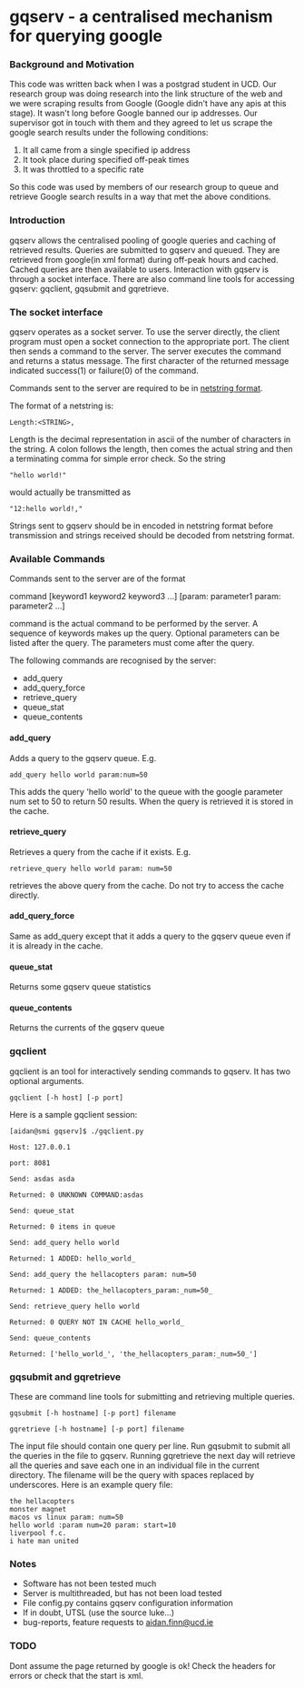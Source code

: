 # gqserv - a centralised mechanism for querying google

### Background and Motivation

This code was written back when I was a postgrad student in UCD. 
Our research group was doing research into the link structure of the web and we were scraping results from Google (Google didn't have any apis at this stage). It wasn't long before Google banned our ip addresses. Our supervisor got in touch with them and they agreed to let us scrape the google search results under the following conditions:
1. It all came from a single specified ip address
2. It took place during specified off-peak times
3. It was throttled to a specific rate

So this code was used by members of our research group to queue and retrieve Google search results in a way that met the above conditions.

### Introduction

gqserv allows the centralised pooling of google queries 
and caching of retrieved results. Queries are submitted 
to gqserv and queued. They are retrieved from google(in 
xml format) during off-peak hours and cached. Cached 
queries are then available to users. Interaction with 
gqserv is through a socket interface. There are also 
command line tools for accessing gqserv: gqclient, 
gqsubmit and gqretrieve.

### The socket interface

gqserv operates as a socket server. To use the server 
directly, the client program must open a socket 
connection to the appropriate port. The client then 
sends a command to the server. The server executes the 
command and returns a status message. The first 
character of the returned message indicated success(1) 
or failure(0) of the command.

Commands sent to the server are required to be in 
[netstring format](http://cr.yp.to/proto/netstrings.txt).

The format of a netstring is:

    Length:<STRING>,

Length is the decimal representation in ascii of the 
number of characters in the string. A colon follows the 
length, then comes the actual string and then a 
terminating comma for simple error check. So the string 

    "hello world!"

would actually be transmitted as

    "12:hello world!,"

Strings sent to gqserv should be in encoded in 
netstring format before transmission and strings 
received should be decoded from netstring format.

### Available Commands

Commands sent to the server are of the format

command [keyword1 keyword2 keyword3 ...] [param: 
parameter1 param: parameter2 ...]

command is the actual command to be performed by the 
server. A sequence of keywords makes up the query. 
Optional parameters can be listed after the query. The 
parameters must come after the query.

The following commands are recognised by the server:

* add_query
* add_query_force
* retrieve_query
* queue_stat
* queue_contents

#### add_query

Adds a query to the gqserv queue. E.g.

    add_query hello world param:num=50

This adds the query 'hello world' to the queue with the 
google parameter num set to 50 to return 50 results. 
When the query is retrieved it is stored in the cache.

#### retrieve_query

Retrieves a query from the cache if it exists. E.g.

    retrieve_query hello world param: num=50

retrieves the above query from the cache. Do not try to 
access the cache directly.

 
#### add_query_force

Same as add_query except that it adds a query to the 
gqserv queue even if it is already in the cache.

#### queue_stat

Returns some gqserv queue statistics

#### queue_contents

Returns the currents of the gqserv queue

### gqclient

gqclient is an tool for interactively sending commands 
to gqserv. It has two optional arguments.

    gqclient [-h host] [-p port]

Here is a sample gqclient session:

```
[aidan@smi gqserv]$ ./gqclient.py

Host: 127.0.0.1

port: 8081 

Send: asdas asda 

Returned: 0 UNKNOWN COMMAND:asdas

Send: queue_stat 

Returned: 0 items in queue 

Send: add_query hello world 

Returned: 1 ADDED: hello_world_ 

Send: add_query the hellacopters param: num=50 

Returned: 1 ADDED: the_hellacopters_param:_num=50_ 

Send: retrieve_query hello world 

Returned: 0 QUERY NOT IN CACHE hello_world_ 

Send: queue_contents 

Returned: ['hello_world_', 'the_hellacopters_param:_num=50_']
```

### gqsubmit and gqretrieve

These are command line tools for submitting and 
retrieving multiple queries.

    gqsubmit [-h hostname] [-p port] filename

    gqretrieve [-h hostname] [-p port] filename

The input file should contain one query per line. Run 
gqsubmit to submit all the queries in the file to 
gqserv. Running gqretrieve the next day will retrieve 
all the queries and save each one in an individual file 
in the current directory. The filename will be the 
query with spaces replaced by underscores. Here is an 
example query file:
```
the hellacopters 
monster magnet 
macos vs linux param: num=50 
hello world :param num=20 param: start=10 
liverpool f.c. 
i hate man united
```

### Notes

* Software has not been tested much
* Server is multithreaded, but has not been load tested
* File config.py contains gqserv configuration information
* If in doubt, UTSL (use the source luke...)
* bug-reports, feature requests to aidan.finn@ucd.ie

### TODO
Dont assume the page returned by google is ok! Check 
the headers for errors or check that the start is xml.




